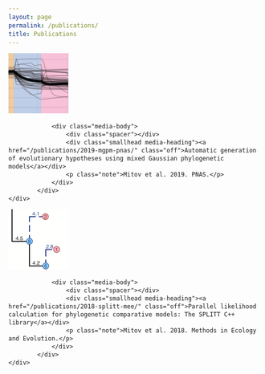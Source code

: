 ```yaml
---
layout: page
permalink: /publications/
title: Publications
---
```


<div class="container">	
  <div class="row">
		<div class="col-md-12 paperbox">
			<div class="media">
  				<a href="/publications/2019-mgpm-pnas/">
    				<img class="pull-left pad-right media-object" src="/publications/2019-mgpm-pnas/image.png">
  				</a>
  				
 			 	<div class="media-body">
 			 	    <div class="spacer"></div>
    				<div class="smallhead media-heading"><a href="/publications/2019-mgpm-pnas/" class="off">Automatic generation of evolutionary hypotheses using mixed Gaussian phylogenetic models</a></div>
    				<p class="note">Mitov et al. 2019. PNAS.</p>
  				</div>
			</div>
    </div>
  </div>
  
  <div class="row">
		<div class="col-md-12 paperbox">
			<div class="media">
  				<a href="/publications/2018-splitt-mee/">
    				<img class="pull-left pad-right media-object" src="/publications/2018-splitt-mee/image.png">
  				</a>
  				
 			 	<div class="media-body">
 			 	    <div class="spacer"></div>
    				<div class="smallhead media-heading"><a href="/publications/2018-splitt-mee/" class="off">Parallel likelihood calculation for phylogenetic comparative models: The SPLITT C++ library</a></div>
    				<p class="note">Mitov et al. 2018. Methods in Ecology and Evolution.</p>
  				</div>
			</div>
    </div>
  </div>
</div>


<!--
<ul>
	<li>
		<a href="/publications/2019-mgpm-pnas/">
		<img class="pull-left pad-right media-object" src="/publications/2019-mgpm-pnas/image.png">
		<b>Automatic generation of evolutionary hypotheses using mixed Gaussian phylogenetic models</b></a><br>
		<i><b>Venelin Mitov</b>, Krzysztof Bartoszek, Tanja Stadler</i><br>
		Proceedings of the National Academy of Sciences of the United States of America, 2019<br>
		<a href="http://www.pnas.org/lookup/doi/10.1073/pnas.1813823116"><div class="color-button">view online</div></a>
		<a href="/publications/2019-mgpm-pnas/16921.full.pdf"><div class="color-button">article pdf</div></a>
		<a href="/publications/2019-mgpm-pnas/pnas.1813823116.sapp.pdf"><div class="color-button">appendix pdf</div></a>
		<a href="https://venelin.github.io/PCMFit"><div class="color-button">PCMFit</div></a>
		<a href="https://github.com/venelin/MGPMMammals"><div class="color-button">MGPMMammals</div></a>
		<a href="https://github.com/venelin/MGPMSimulations"><div class="color-button">MGPMSimulations</div></a>
	</li><br>
	
	<li>
		<b>Parallel likelihood calculation for phylogenetic comparative models: The SPLITT C++ library</b><br>
		<i><b>Venelin Mitov</b>, Tanja Stadler</i><br>
		Methods in Ecology and Evolution, 2018<br>
		<a href="https://besjournals.onlinelibrary.wiley.com/doi/full/10.1111/2041-210X.13136"><div class="color-button">view online</div></a>
		<a href="/publications/2018-splitt-mee/Mitov_et_al-2019-Methods_in_Ecology_and_Evolution.pdf"><div class="color-button">article pdf</div></a>
		<a href="/publications/2018-splitt-mee/Mitov_et_al-2019-Methods_in_Ecology_and_Evolution.sup-1.pdf"><div class="color-button">appendix pdf</div></a>
		<a href="https://venelin.github.io/SPLITT"><div class="color-button">SPLITT</div></a>
		<a href="https://github.com/venelin/PMMUsingSPLITT"><div class="color-button">PMMUsingSPLITT</div></a>
		<a href="https://github.com/venelin/BinaryPoissonUsingSPLITT"><div class="color-button">BinaryPoissonUsingSPLITT</div></a>
	</li><br>
	
	<li>
		<b>A Practical Guide to Estimating the Heritability of Pathogen Traits</b><br>
		<i><b>Venelin Mitov</b>, Tanja Stadler</i><br>
		Molecular Biology and Evolution, 2018<br>
		<a href="http://academic.oup.com/mbe/advance-article/doi/10.1093/molbev/msx328/4796877"><div class="color-button">view online</div></a>
		<a href="/publications/2018-h2spvl-mbe/msx328.pdf"><div class="color-button">article pdf</div></a>
		<a href="/publications/2018-h2spvl-mbe/msx328_supp.pdf"><div class="color-button">appendix pdf</div></a>
		<a href="https://github.com/venelin/Estimating-Pathogen-Trait-Heritability.git"><div class="color-button">code</div></a>
		<a href="https://venelin.github.io/POUMM"><div class="color-button">POUMM</div></a>
		<a href="https://github.com/venelin/toyepidemic"><div class="color-button">toyepidemic</div></a>
		<a href="https://github.com/venelin/patherit"><div class="color-button">patherit</div></a>
	</li><br>
	
	<li>
		<b>Dissecting HIV Virulence: Heritability of Setpoint Viral Load, CD4+ T Cell Decline and Per-Parasite Pathogenicity</b><br>
		<i>Frederic Bertels, Alex Marzel, Gabriel Leventhal, <b>Venelin Mitov</b>, Jacques Fellay, Huldrych F. Günthard, Jürg Böni, Sabine Yerly, Thomas Klimkait, Vincent Aubert, Manuel Battegay, Andri Rauch, Matthias Cavassini, Alexandra Calmy, Enos Bernasconi, Patrick Schmid,
Alexandra U. Scherrer, Viktor Müller, Sebastian Bonhoeffer, Roger Kouyos, Roland R. Regoes, and the Swiss HIV Cohort Study</i><br>
		Molecular Biology and Evolution, 2017<br>
		<a href="https://academic.oup.com/mbe/article/35/1/27/4210012"><div class="color-button">view online</div></a>
		<a href="/publications/2017-dissectvirulence-mbe/msx246.pdf"><div class="color-button">article pdf</div></a>
		<a href="/publications/2017-dissectvirulence-mbe/msx246_supp.zip"><div class="color-button">appendix zip</div></a>
	</li><br>
	
	<li>
		<b>Taming the BEAST—A Community Teaching Material Resource for BEAST 2</b><br>
		<i>Joëlle Barido-Sottani,  Veronika Boskova, Louis Du Plessis, Denise Kühnert, Carsten Magnus, <b>Venelin Mitov</b>, Nicola F. Müller, Jülija Pecerska, David A. Rasmussen, Chi Zhang, Alexei Drummond, Tracy Heath, Oliver Pybus, Timothy Vaughan, Tanja Stadler</i><br>
		Systematic Biology, 2017<br>
		<a href="https://academic.oup.com/sysbio/article/67/1/170/3897660"><div class="color-button">view online</div></a>
		<a href="/publications/2017-tamingthebeast-systbiol/syx060.pdf"><div class="color-button">article pdf</div></a>
	</li><br>
</ul>

<h2>Preprints</h2>
<ul>
  <li>
		<b>Fast Likelihood Calculation For Multivariate Phylogenetic Comparative Methods: The PCMBase R Package</b><br>
		<i><b>Venelin Mitov</b>, Krzysztof Bartoszek, Georgios Asymomitis, Tanja Stadler</i><br>
		Preprint, 2018<br>
		<a href=""><div class="color-button">view online</div></a>
		<a href="/publications/2018-pcmbase-arxiv/1809.09014.pdf"><div class="color-button">article pdf</div></a>
	</li><br>
	<li>
		<b>A Fused Elastic Net Logistic Regression Model for Multi-Task Binary Classification</b><br>
		<i><b>Venelin Mitov</b>, Manfred Claassen</i><br>
		Preprint, 2013<br>
		<a href="https://doi.org/arXiv:1312.7750v1"><div class="color-button">view online</div></a>
		<a href="/publications/2013-fenlogreg-arxiv/1312.7750.pdf"><div class="color-button">article pdf</div></a>
	</li><br>
</ul>

<h2>Theses</h2>
<ul>
<li>
		<b>Phylogenetic Comparative Methods in the Era of Big Data</b><br>
		<i><b>Venelin Mitov</b></i><br>
		PhD thesis, 2018<br>
		<a href="https://doi.org/10.3929/ethz-b-000315296"><div class="color-button">view online</div></a>
		<a href="/publications/2018-phd-thesis/VenelinMitov_Thesis_2018.pdf"><div class="color-button">thesis pdf</div></a>
	</li><br>
	<li>
		<b>Transfer Learning of Genome Wide Transcription Dynamics during Malaria Infection</b><br>
		<i><b>Venelin Mitov</b></i><br>
		Master thesis, 2018<br>
		<a href="/publications/2013-master-thesis/MasterThesis_VenelinMitov.pdf"><div class="color-button">thesis pdf</div></a>
	</li><br>
</ul>
-->
